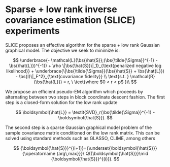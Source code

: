 # Sparse + low rank inverse covariance estimation (SLICE) experiments
SLICE proposes an effective algorithm for the sparse + low rank Gaussian graphical model. The objective we seek to minimize is:

$$
        \underbrace{- \mathcal{L}(\bs{\hat{S}};(\bs{\tilde{\Sigma}}^{-1} - \bs{\hat{L}})^{-1}) + \rho \|\bs{\hat{S}}\|_1}_{\text{penalized negative log likelihood}} + \underbrace{\|\bs{\tilde{\Sigma}}(\bs{\hat{S}} + \bs{\hat{L}}) - \bs{I}\|_F^2}_{\text{covariance fidelity}} \\
        \text{s.t. } \mathcal{R}(\bs{\hat{L}}) = r, \ \text{where $0 < r < p$ }\\
$$

We propose an efficient pseudo-EM algorithm which proceeds by alternating between two steps in block coordinate descent fashion. The first step is a closed-form solution for the low rank update

$$
\boldsymbol{\hat{L}} = \textit{SVD}_r(\bs{\tilde{\Sigma}}^{-1} - \boldsymbol{\hat{S}}).
$$

The second step is a sparse Gaussian graphical model problem of the sample covariance matrix conditioned on the low rank matrix. This can be solved using standard methods such as GLASSO, CLIME, among others

$$
{\boldsymbol{\hat{S}}}^{(i+1)}={\underset{\boldsymbol{\hat{S}}}{\operatorname {arg\,max}}}\ Q({\boldsymbol{\hat{S}}}\mid {\boldsymbol{\hat{S}}}^{(i)}).
$$

